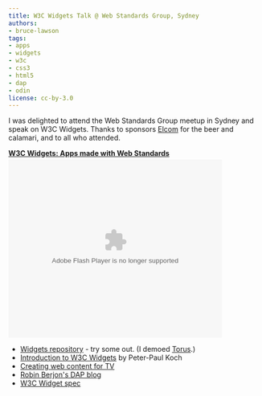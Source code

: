```yaml
---
title: W3C Widgets Talk @ Web Standards Group, Sydney
authors:
- bruce-lawson
tags:
- apps
- widgets
- w3c
- css3
- html5
- dap
- odin
license: cc-by-3.0
---
```

I was delighted to attend the Web Standards Group meetup in Sydney and speak on W3C Widgets. Thanks to sponsors <a href="http://www.elcom.com.au/">Elcom</a> for the beer and calamari, and to all who attended.

<div style="width:425px" id="__ss_5868740"><strong style="display:block;margin:12px 0 4px"><a href="http://www.slideshare.net/brucelawson/w3c-widgets-apps-made-with-web-standards" title="W3C Widgets: Apps made with Web Standards">W3C Widgets: Apps made with Web Standards</a></strong><object id="__sse5868740" width="425" height="355"><param name="movie" value="http://static.slidesharecdn.com/swf/ssplayer2.swf?doc=wipa-101122215003-phpapp01&amp;stripped_title=w3c-widgets-apps-made-with-web-standards&amp;userName=brucelawson" /><param name="allowFullScreen" value="true" /><param name="allowScriptAccess" value="never" /><embed name="__sse5868740" src="http://static.slidesharecdn.com/swf/ssplayer2.swf?doc=wipa-101122215003-phpapp01&amp;stripped_title=w3c-widgets-apps-made-with-web-standards&amp;userName=brucelawson" type="application/x-shockwave-flash" allowfullscreen="true" width="425" height="355" allowscriptaccess="never" /></object></div>

<ul>
<li>
<a href="http://widgets.opera.com/">Widgets repository</a> - try some out. (I demoed <a href="http://widgets.opera.com/widget/downloading/4196/1.2/">Torus</a>.)</li>
<li>
<a href="http://www.quirksmode.org/blog/archives/2009/04/introduction_to.html">Introduction to W3C Widgets</a> by Peter-Paul Koch</li>
<li><a href="https://dev.opera.com/articles/view/creating-web-content-for-tv/">Creating web content for TV</a></li>
<li>
<a href="http://berjon.com/blog/2010/09/dap.html">Robin Berjon&#39;s DAP blog</a></li>
<li><a href="http://www.w3.org/TR/widgets/">W3C Widget spec</a></li>
</ul>

